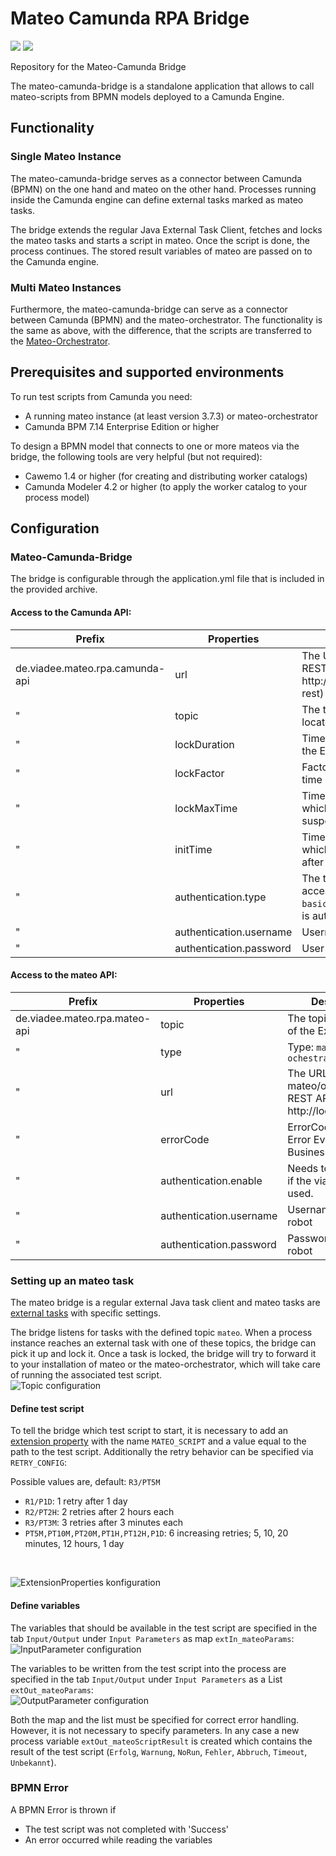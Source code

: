 # Mateo Camunda RPA Bridge
[![](https://img.shields.io/github/issues/viadee/mateo-camunda-bridge)](https://github.com/viadee/mateo-camunda-bridge/issues)
[![](https://img.shields.io/github/stars/viadee/mateo-camunda-bridge)](https://github.com/viadee/mateo-camunda-bridge/stargazers)

Repository for the Mateo-Camunda Bridge

The mateo-camunda-bridge is a standalone application that allows to call mateo-scripts from BPMN models deployed to a Camunda Engine.

## Functionality

### Single Mateo Instance
The mateo-camunda-bridge serves as a connector between Camunda (BPMN) on the one hand and mateo on the other hand. 
Processes running inside the Camunda engine can define external tasks marked as mateo tasks.

The bridge extends the regular Java External Task Client, fetches and locks the mateo tasks and starts a script in mateo. 
Once the script is done, the process continues. The stored result variables of mateo are passed on to the Camunda engine.

### Multi Mateo Instances
Furthermore, the mateo-camunda-bridge can serve as a connector between Camunda (BPMN) and the mateo-orchestrator. 
The functionality is the same as above, with the difference, 
that the scripts are transferred to the [Mateo-Orchestrator](https://github.com/viadee/mateo-orchestrator).


## Prerequisites and supported environments

To run test scripts from Camunda you need:

- A running mateo instance (at least version 3.7.3) or mateo-orchestrator
- Camunda BPM 7.14 Enterprise Edition or higher

To design a BPMN model that connects to one or more mateos via the bridge, 
the following tools are very helpful (but not required):
- Cawemo 1.4 or higher (for creating and distributing worker catalogs)
- Camunda Modeler 4.2 or higher (to apply the worker catalog to your process model)

## Configuration

### Mateo-Camunda-Bridge
The bridge is configurable through the application.yml file that is included in the provided archive. 

#### Access to the Camunda API:
Prefix | Properties | Description
-------- | -------- | --------
de.viadee.mateo.rpa.camunda-api   | url   | The URL to the Camunda REST API (e.g. http://localhost:8080/engine-rest)
 " | topic | The topic name, which is located at the external task
 " | lockDuration | Time in milliseconds to lock the External Task
 " | lockFactor | Factor by which the waiting time increases
 " | lockMaxTime | Time in milliseconds for which the client can be suspended
 " | initTime | Time in milliseconds for which the client is paused after the first request.
 " | authentication.type | The type of authentication for accessing the REST API (e.g. `basic`), only if your REST API is authenticated.
  " | authentication.username | Username
   " | authentication.password | User password

#### Access to the mateo API:

Prefix | Properties | Description
-------- | -------- | --------
 de.viadee.mateo.rpa.mateo-api  | topic | The topicname name of the External Task
 " | type | Type: `mateo` or `ochestrator`
 " | url   | The URL to the mateo/orchestrator REST API (e.g. http://localhost:8123)
 " | errorCode | ErrorCode for BPMN Error Events for Business Errors
 " | authentication.enable | Needs to be activated if the viadee robot is used.
 " | authentication.username | Username for the robot
 " | authentication.password | Password for the robot


### Setting up an mateo task
The mateo bridge is a regular external Java task client and mateo tasks are [external tasks](https://docs.camunda.org/manual/latest/user-guide/process-engine/external-tasks/) with specific settings.

The bridge listens for tasks with the defined topic `mateo`. When a process instance reaches an external task with one of these topics, the bridge can pick it up and lock it. 
Once a task is locked, the bridge will try to forward it to your installation of mateo or the mateo-orchestrator, which will take care of running the associated test script.
<br>
![Topic configuration](./images/TopicName.png)

#### Define test script
To tell the bridge which test script to start, it is necessary to add an [extension property](https://docs.camunda.org/manual/latest/reference/bpmn20/custom-extensions/extension-elements/#properties)
with the name `MATEO_SCRIPT` and a value equal to the path to the test script. Additionally the retry behavior can be specified via `RETRY_CONFIG`:

Possible values are, default: `R3/PT5M`
- `R1/P1D`: 1 retry after 1 day
- `R2/PT2H`: 2 retries after 2 hours each
- `R3/PT3M`: 3 retries after 3 minutes each
- `PT5M,PT10M,PT20M,PT1H,PT12H,P1D`: 6 increasing retries; 5, 10, 20 minutes, 12 hours, 1 day


<br>

![ExtensionProperties konfiguration](./images/ExtensionProperties.png) 

#### Define variables
The variables that should be available in the test script are specified in the tab `Input/Output` under `Input Parameters` as map `extIn_mateoParams`:
<br>
![InputParameter configuration](./images/InputParameter.png)

The variables to be written from the test script into the process are specified in the tab `Input/Output` under `Input Parameters` as a 
List `extOut_mateoParams`:
<br>
![OutputParameter configuration](./images/OutputParameter.png)

Both the map and the list must be specified for correct error handling. However, it is not necessary to specify parameters.
In any case a new process variable `extOut_mateoScriptResult` is created which contains the result of the test script (`Erfolg`, `Warnung`, `NoRun`, `Fehler`, `Abbruch`, `Timeout`, `Unbekannt`).


### BPMN Error
A BPMN Error is thrown if
- The test script was not completed with 'Success'
- An error occurred while reading the variables
